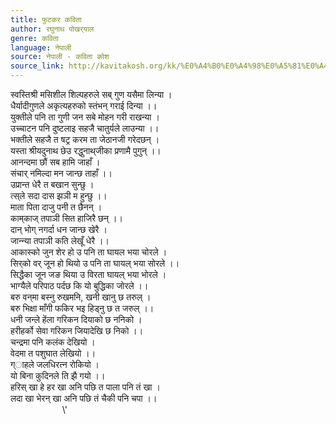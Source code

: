 ```yaml
---
title: फुटकर कविता
author: रघुनाथ पोखर्‌‍याल
genre: कविता
language: नेपाली
source: नेपाली - कविता कोश
source_link: http://kavitakosh.org/kk/%E0%A4%B0%E0%A4%98%E0%A5%81%E0%A4%A8%E0%A4%BE%E0%A4%A5_%E0%A4%AA%E0%A5%8B%E0%A4%96%E0%A4%B0%E0%A5%8D%E2%80%8C%E2%80%8D%E0%A4%AF%E0%A4%BE%E0%A4%B2
---
```


स्वस्तिश्री मसिशील शिल्पहरुले सब् गुण यसैमा लिन्या ।  
धैर्यादीगुणले अकृत्यहरुको स्तंभन् गराई दिन्या ।।  
युक्तीले पनि ता गुणी जन सबे मोहन गरी राखन्या ।  
उच्चाटन पनि दुष्टलाइ सहजै चातुर्यले लाउन्या ।।  
भक्तीले सहजै त षट्र करम ता जेठानजी गरेदछन् ।  
यस्ता श्रीयदुनाथ छेउ रद्धुनाथ्‌जीका प्रणामै पुगुन् ।।  
आनन्दमा छौं सब हामि जाहाँ ।  
संचार् नमिल्दा मन जान्छ ताहाँ ।।  
उप्रान्त धेरै त बखान सुन्छु ।  
त्स्‌ले सदा दास झञी म हुन्छु ।।  
माता पिता दाजु पनी त छैनन् ।  
काम्‌काज् तपाञी सित हाजिरै छन् ।।  
दान् भोग् नगर्दा धन जान्छ खेरै ।  
जान्‍न्या तपाञी कति लेखूँ धेरै ।।  
आकास्को जुन शेर हो उ पनि ता घायल भया चोरले ।  
सिर्‌को वर् जून हो थियो उ पनि ता घायल् भया सोरले ।।  
सिद्धैका जून जङ थिया उ विरता घायल् भया भोरले ।  
भाग्यैले परिपाठ पर्दछ कि यो बुद्धिका जोरले ।।  
बरु वन्‌मा बस्नु रुखमनि, खनी खानु छ तरुल् ।  
बरु भिक्षा माँगी फकिर भइ हिड्नु छ त जरुल् ।।  
धनी जन्ले हेंला गरिकन दियाको छ ननिको ।  
हरीहर्को सेवा गरिकन जियादेखि छ निको ।।  
चन्द्रमा पनि कलंक देखियो ।  
वेदमा त पशुघात लेखियो ।।  
ग्ाहले जलधिरत्न रोकियो ।  
यो बिना कुदिनले ति झै गयो ।।  
हरिस् खा हे हर खा अनि पछि त पाला पनि तं खा ।  
लदा खा भेरन् खा अनि पछि तं चैकी पनि चपा ।।  
                     \\'
